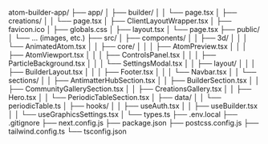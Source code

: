 atom-builder-app/
├── app/
│   ├── builder/
│   │   └── page.tsx
│   ├── creations/
│   │   └── page.tsx
│   ├── ClientLayoutWrapper.tsx
│   ├── favicon.ico
│   ├── globals.css
│   ├── layout.tsx
│   └── page.tsx
├── public/
│   └── ... (images, etc.)
├── src/
│   ├── components/
│   │   ├── 3d/
│   │   │   └── AnimatedAtom.tsx
│   │   ├── core/
│   │   │   ├── AtomPreview.tsx
│   │   │   ├── AtomViewport.tsx
│   │   │   ├── ControlsPanel.tsx
│   │   │   ├── ParticleBackground.tsx
│   │   │   └── SettingsModal.tsx
│   │   ├── layout/
│   │   │   ├── BuilderLayout.tsx
│   │   │   ├── Footer.tsx
│   │   │   └── Navbar.tsx
│   │   └── sections/
│   │       ├── AntimatterHubSection.tsx
│   │       ├── BuilderSection.tsx
│   │       ├── CommunityGallerySection.tsx
│   │       ├── CreationsGallery.tsx
│   │       ├── Hero.tsx
│   │       └── PeriodicTableSection.tsx
│   ├── data/
│   │   └── periodicTable.ts
│   ├── hooks/
│   │   ├── useAuth.tsx
│   │   ├── useBuilder.tsx
│   │   └── useGraphicsSettings.tsx
│   └── types.ts
├── .env.local
├── .gitignore
├── next.config.js
├── package.json
├── postcss.config.js
├── tailwind.config.ts
└── tsconfig.json